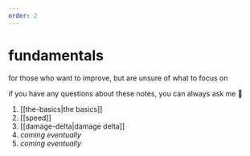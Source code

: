```yaml
---
order: 2
---
```


# fundamentals

for those who want to improve, but are unsure of what to focus on

if you have any questions about these notes, you can always ask me 🙂

1. [[the-basics|the basics]]
2. [[speed]]
3. [[damage-delta|damage delta]]
4. *coming eventually* <!-- [[space]] -->
5. *coming eventually* <!-- [[intro-to-macro|intro to macro]] -->
